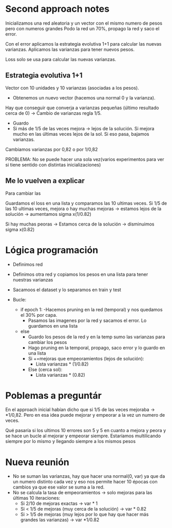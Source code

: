 # Second approach notes
Inicializamos una red aleatoria y un vector con el mismo numero de pesos pero con numeros grandes
Podo la red un 70%, propago la red y saco el error.

Con el error aplicamos la estrategia evolutiva 1+1 para calcular las nuevas varianzas.
Aplicamos las varianzas para tener nuevos pesos.

Loss solo se usa para calcular las nuevas varianzas.

## Estrategia evolutiva 1+1

Vector con 10 unidades y 10 varianzas (asociadas a los pesos).
- Obtenemos un nuevo vector (hacemos una normal 0 y la varianza).

Hay que conseguir que converja a varianzas pequeñas (último resultado cerca de 0) -> Cambio de varianzas regla 1/5.
- Guardo
- Si más de 1/5 de las veces mejora -> lejos de la solución. Si mejora mucho en las últimas veces lejos de la sol.
Si eso pasa, bajamos varianzas.

Cambiamos varianzas por 0,82 o por 1/0,82


PROBLEMA: No se puede hacer una sola vez(varios experimentos para ver si tiene sentido con distintas inicializaciones)


## Me lo vuelven a explicar

Para cambiar las 

Guardamos el loss en una lista y comparamos las 10 ultimas veces. Si 1/5 de las 10 ultimas veces, mejora o hay muchas mejoras -> estamos lejos de la solución -> aumentamos sigma x(1/0.82)

Si hay muchas peoras -> Estamos cerca de la solución -> disminuimos sigma x(0.82)


# Lógica programación
- Definimos red
- Definimos otra red y copiamos los pesos en una lista para tener nuestras varianzas
- Sacamoos el dataset y lo separamos en train y test

- Bucle:
    - if epoch 1:
        -Hacemos pruning en la red (temporal) y nos quedamos el 30% por capa.
        - Pasamos las imagenes por la red y sacamos el error. Lo guardamos en una lista
    - else
        - Guardo los pesos de la red y en la temp sumo las varianzas para cambiar los pesos
        - Hago pruning en la temporal, propago, saco error y lo guardo en una lista
        - Si +=mejoras que empeoramientos (lejos de solución):
            - Lista varianzas * (1/0.82)
        - Else (cerca sol):
            - Lista varianzas * (0.82)

# Poblemas a preguntár
En el approach inicial habían dicho que si 1/5 de las veces mejoraba -> *1/0,82. Pero en esa idea puede mejorar y empeorar a la vez un numero de veces. 

Qué pasaría si los ultimos 10 errores son 5 y 5 en cuanto a mejora y peora y se hace un bucle al mejorar y empeorar siempre. Estaríamos multilicando siempre por lo mismo y llegando siempre a los mismos pesos

# Nueva reunión
- No se suman las varianzas, hay que hacer una normal(0, var) ya que da un numero distinto cada vez y eso nos permite hacer 10 épocas con cambios ya que ese valor se suma a la red.
- No se calcula la tasa de empeoramientos -> solo mejoras para las últimas 10 iteraciones:
    - Si 2/10 de mejoras exactas -> var * 1
    - Si < 1/5 de mejoras (muy cerca de la solución) -> var * 0.82
    - Si > 1/5 de mejoras (muy lejos por lo que hay que hacer más grandes las varianzas) -> var *1/0.82
